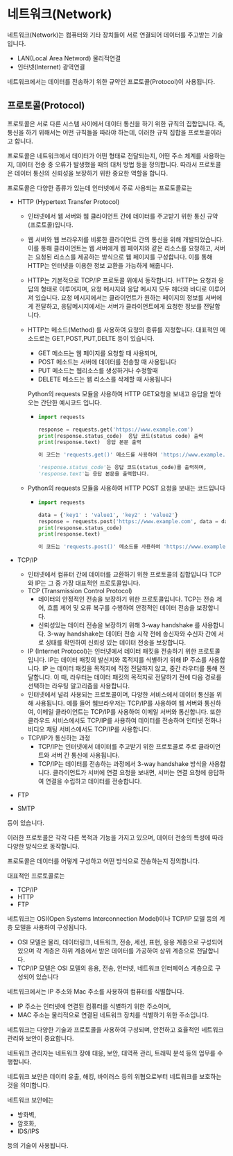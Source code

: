 # 네트워크(Network)

네트워크(Network)는 컴퓨터와 기타 장치들이 서로 연결되어 데이터를 주고받는 기술입니다. 

- LAN(Local Area Netword) 물리적연결
- 인터넷(Internet) 광역연결



네트워크에서는 데이터를 전송하기 위한 규약인 프로토콜(Protocol)이 사용됩니다.



## 프로토콜(Protocol)

프로토콜은 서로 다른 시스템 사이에서 데이터 통신을 하기 위한 규칙의 집합입니다. 즉, 통신을 하기 위해서는 어떤 규칙들을 따라야 하는데, 이러한 규칙 집합을 프로토콜이라고 합니다.

프로토콜은 네트워크에서 데이터가 어떤 형태로 전달되는지, 어떤 주소 체계를 사용하는지, 데이터 전송 중 오류가 발생했을 때의 대처 방법 등을 정의합니다. 따라서 프로토콜은 데이터 통신의 신뢰성을 보장하기 위한 중요한 역할을 합니다.

프로토콜은 다양한 종류가 있는데 인터넷에서 주로 사용되는 프로토콜로는 



- HTTP (Hypertext Transfer Protocol)

  - 인터넷에서 웹 서버와 웹 클라이언트 간에 데이터를 주고받기 위한 통신 규약(프로토콜)입니다.

  - 웹 서버와 웹 브라우저를 비롯한 클라이언트 간의 통신을 위해 개발되었습니다. 이를 통해 클라이언트는 웹 서버에게 웹 페이지와 같은 리소스를 요청하고, 서버는 요청된 리소스를 제공하는 방식으로 웹 페이지를 구성합니다. 이를 통해 HTTP는 인터넷을 이용한 정보 교환을 가능하게 해줍니다.

  - HTTP는 기본적으로 TCP/IP 프로토콜 위에서 동작합니다. HTTP는 요청과 응답의 형태로 이루어지며, 요청 메시지와 응답 메시지 모두 헤더와 바디로 이루어져 있습니다. 요청 메시지에서는 클라이언트가 원하는 페이지의 정보를 서버에게 전달하고, 응답메시지에서는 서버가 클라이언트에게 요청한 정보를 전달합니다.

  - HTTP는 메소드(Method) 를 사용하여 요청의 종류를 지정합니다. 대표적인 메소드로는 GET,POST,PUT,DELTE 등이 있습니다. 

    - GET 메소드는 웹 페이지를 요청할 때 사용되며,
    - POST 메소드는 서버에 데이터를 전송할 때 사용됩니다
    - PUT 메소드는 웹리소스를 생성하거나 수정할때
    - DELETE 메소드는 웹 리소스를 삭제할 때 사용됩니다

    Python의 requests 모듈을 사용하여 HTTP GET요청을 보내고 응답을 받아오는 간단한 예시코드 입니다.

    - ```python
      import requests
      
      response = requests.get('https://www.example.com')
      print(response.status_code)  응답 코드(status code) 출력
      print(response.text)  응답 본문 출력
      
      이 코드는 'requests.get()' 메소드를 사용하여 'https://www.example.com' 주소로 GET 요청을 보내고, 서버에서 받은 응답 객체('response')를 변수에 저장합니다.
      
      'response.status_code'는 응답 코드(status_code)를 출력하며,
      'response.text'는 응답 본문을 출력합니다.
      ```

  - Python의 requests 모듈을 사용하여 HTTP POST 요청을 보내는 코드입니다

    - ```python
      import requests
      
      data = {'key1' : 'value1', 'key2' : 'value2'}
      response = requests.post('https://www.example.com', data = data)
      print(response.status_code)
      print(response.text)
      
      이 코드는 'requests.post()' 메소드를 사용하여 'https://www.example.com' 주소로 POST 요청을 보내고, 'data' 변수에 저장된 데이터를 함께 보냅니다.
      ```

- TCP/IP

  - 인터넷에서 컴퓨터 간에 데이터를 교환하기 위한 프로토콜의 집합입니다 TCP와 IP는 그 중 가장 대표적인 프로토콜입니다.
  - TCP (Transmission Control Protocol)
    - 데이터의 안정적인 전송을 보장하기 위한 프로토콜입니다. TCP는 전송 제어, 흐름 제어 및 오류 복구를 수행하여 안정적인 데이터 전송을 보장합니다.
    - 신뢰성있는 데이터 전송을 보장하기 위해 3-way handshake 를 사용합니다. 3-way handshake는 데이터 전송 시작 전에 송신자와 수신자 간에 서로 싱태를 확인하여 신뢰성 있는 데이터 전송을 보장합니다.
  - IP (Internet Protocol)는 인터넷에서 데이터 패킷을 전송하기 위한 프로토콜입니다. IP는 데이터 패킷의 발신지와 목적지를 식별하기 위해 IP 주소를 사용합니다. IP 는 데이터 패킷을 목적지에 직접 전달하지 않고, 중간 라우터를 통해 전달합니다. 이 때, 라우터는 데이터 패킷의 목적지로 전달하기 전에 다음 경로를 선택하는 라우팅 알고리즘을 사용합니다.
  - 인터넷에서 널리 사용되는 프로토콜이며, 다양한 서비스에서 데이터 통신을 위해 사용됩니다. 예를 들어 웹브라우저는 TCP/IP를 사용하여 웹 서버와 통신하여, 이메일 클라이언트는 TCP/IP를 사용하여 이메일 서버와 통신합니다. 또한 클라우드 서비스에서도 TCP/IP를 사용하여 데이터를 전송하며 인터넷 전화나 비디오 채팅 서비스에서도 TCP/IP를 사용합니다.
  - TCP/IP가 통신하는 과정
    - TCP/IP는 인터넷에서 데이터를 주고받기 위한 프로토콜로 주로 클라이언트와 서버 간 통신에 사용됩니다.
    - TCP/IP는 데이터를 전송하는 과정에서 3-way handshake 방식을 사용합니다. 클라이언트가 서버에 연결 요청을 보내면, 서버는 연결 요청에 응답하여 연결을 수립하고 데이터를 전송합니다. 

- FTP

- SMTP

등이 있습니다.

이러한 프로토콜은 각각 다른 목적과 기능을 가지고 있으며, 데이터 전송의 특성에 따라 다양한 방식으로 동작합니다.





프로토콜은 데이터를 어떻게 구성하고 어떤 방식으로 전송하는지 정의합니다. 

대표적인 프로토콜로는

- TCP/IP
- HTTP
- FTP



네트워크는 OSI(Open Systems Interconnection Model)이나 TCP/IP 모델 등의 계층 모델을 사용하여 구성됩니다.

- OSI 모델은 물리, 데이터링크, 네트워크, 전송, 세션, 표현, 응용 계층으로 구성되어 있으며 각 계층은 하위 계층에서 받은 데이터를 가공하여 상위 계층으로 전달합니다.
- TCP/IP 모델은 OSI 모델의 응용, 전송, 인터넷, 네트워크 인터페이스 계층으로 구성되어 있습니다



네트워크에서는 IP 주소와 Mac 주소를 사용하여 컴퓨터를 식별합니다.

- IP 주소는 인터넷에 연결된 컴퓨터를 식별하기 위한 주소이며,
- MAC 주소는 물리적으로 연결된 네트워크 장치를 식별하기 위한 주소입니다.



네트워크는 다양한 기술과 프로토콜을 사용하여 구성되며, 안전하고 효율적인 네트워크 관리와 보안이 중요합니다.

네트워크 관리자는 네트워크 장애 대응, 보안, 대역폭 관리, 트래픽 분석 등의 업무를 수행합니다.

네트워크 보안은 데이터 유출, 해킹, 바이러스 등의 위협으로부터 네트워크를 보호하는 것을 의미합니다.

네트워크 보안에는

- 방화벽, 
- 암호화, 
- IDS/IPS 

등의 기술이 사용됩니다.


